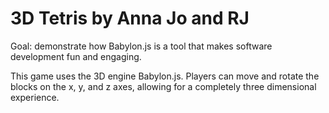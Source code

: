 # 3D Tetris by Anna Jo and RJ
Goal: demonstrate how Babylon.js is a tool that makes software development fun and engaging.

This game uses the 3D engine Babylon.js. Players can move and rotate the blocks on the x, y, and z axes, allowing for a completely three dimensional experience.